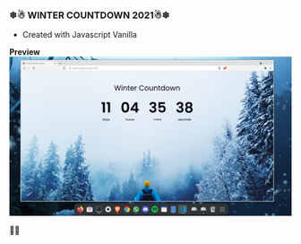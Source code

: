 ### ❄☃ WINTER COUNTDOWN 2021☃❄

- Created with Javascript Vanilla

**Preview**
![winter](winter.png "Page")


👩‍💻

